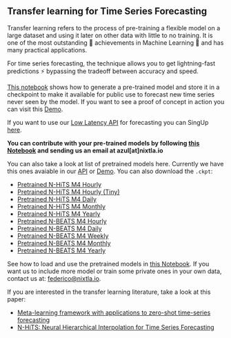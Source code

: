 ## Transfer learning for Time Series Forecasting
Transfer learning refers to the process of pre-training a flexible model on a large dataset and using it later on other data with little to no training. It is one of the most outstanding 🚀 achievements in Machine Learning 🧠 and has many practical applications.

For time series forecasting, the technique allows you to get lightning-fast predictions ⚡ bypassing the tradeoff between accuracy and speed.

[This notebook](https://colab.research.google.com/drive/1uFCO2UBpH-5l2fk3KmxfU0oupsOC6v2n?authuser=0&pli=1#cell-5=) shows how to generate a pre-trained model and store it in a checkpoint to make it available for public use to forecast new time series never seen by the model. 
If you want to see a proof of concept in action you can visit this [Demo](http://nixtla.io/transfer-learning/).

If you want to use our [Low Latency API](https://docs.nixtla.io/reference/forecast_forecast_post) for forecasting you can SingUp [here](http://18.235.133.135:3000/login). 

**You can contribute with your pre-trained models by following [this Notebook](https://github.com/Nixtla/transfer-learning-time-series/blob/main/nbs/Transfer_Learning.ipynb) and sending us an email at azul[at]nixtla.io**

You can also take a look at list of pretrained models here.  Currently we have this ones avaiable in our [API](https://docs.nixtla.io/reference/neural_transfer_neural_transfer_post) or [Demo](http://nixtla.io/transfer-learning/). You can also download the `.ckpt`:
- [Pretrained N-HiTS M4 Hourly](https://nixtla-public.s3.amazonaws.com/transfer/pretrained_models/nhits_m4_hourly.ckpt)
- [Pretrained N-HiTS M4 Hourly (Tiny)](https://nixtla-public.s3.amazonaws.com/transfer/pretrained_models/nhits_m4_hourly_tiny.ckpt)
- [Pretrained N-HiTS M4 Daily](https://nixtla-public.s3.amazonaws.com/transfer/pretrained_models/nhits_m4_daily.ckpt)
- [Pretrained N-HiTS M4 Monthly](https://nixtla-public.s3.amazonaws.com/transfer/pretrained_models/nhits_m4_monthly.ckpt)
- [Pretrained N-HiTS M4 Yearly](https://nixtla-public.s3.amazonaws.com/transfer/pretrained_models/nhits_m4_yearly.ckpt)
- [Pretrained N-BEATS M4 Hourly](https://nixtla-public.s3.amazonaws.com/transfer/pretrained_models/nbeats_m4_hourly.ckpt)
- [Pretrained N-BEATS M4 Daily](https://nixtla-public.s3.amazonaws.com/transfer/pretrained_models/nbeats_m4_daily.ckpt)
- [Pretrained N-BEATS M4 Weekly](https://nixtla-public.s3.amazonaws.com/transfer/pretrained_models/nbeats_m4_weekly.ckpt)
- [Pretrained N-BEATS M4 Monthly](https://nixtla-public.s3.amazonaws.com/transfer/pretrained_models/nbeats_m4_monthly.ckpt)
- [Pretrained N-BEATS M4 Yearly](https://nixtla-public.s3.amazonaws.com/transfer/pretrained_models/nbeats_m4_yearly.ckpt)

See how to load and use the pretrained models in [this Notebook](https://github.com/Nixtla/transfer-learning-time-series/blob/main/nbs/Transfer_Learning.ipynb).
If you want us to include more model or train some private ones in your own data, contact us at: federico@nixtla.io.

If you are interested in the transfer learning literature, take a look at this paper:
- [Meta-learning framework with applications to zero-shot time-series forecasting](https://arxiv.org/abs/2002.02887)
- [N-HiTS: Neural Hierarchical Interpolation for Time Series Forecasting](https://arxiv.org/abs/2201.12886)

